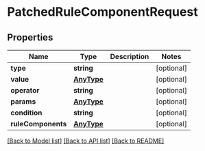 # PatchedRuleComponentRequest

## Properties
Name | Type | Description | Notes
------------ | ------------- | ------------- | -------------
**type** | **string** |  | [optional] 
**value** | [**AnyType**](AnyType.md) |  | [optional] 
**operator** | **string** |  | [optional] 
**params** | [**AnyType**](AnyType.md) |  | [optional] 
**condition** | **string** |  | [optional] 
**ruleComponents** | [**AnyType**](AnyType.md) |  | [optional] 

[[Back to Model list]](../README.md#documentation-for-models) [[Back to API list]](../README.md#documentation-for-api-endpoints) [[Back to README]](../README.md)


